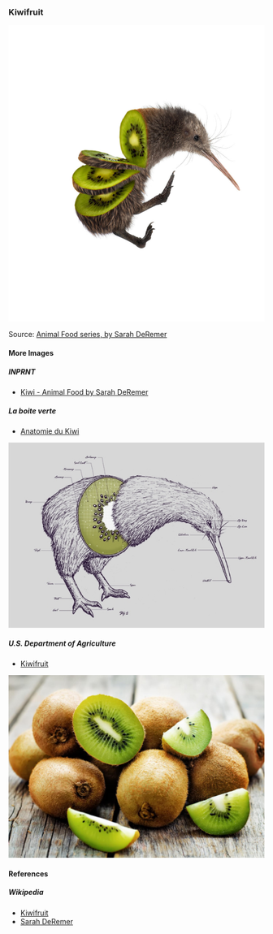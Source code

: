 ### Kiwifruit

![Kiwi, Animal Food](pictures/animalfood-kiwi.jpg)

Source: [Animal Food series, by Sarah DeRemer](https://www.sarahderemer.com/animalfood)

#### More Images

##### INPRNT

* [Kiwi - Animal Food by Sarah DeRemer]()

##### La boite verte

* [Anatomie du Kiwi](https://www.laboiteverte.fr/anatomie-du-kiwi/)

![Anatomie du Kiwi](pictures/anatomie-kiwi-oiseau-fruit.jpg)

##### U.S. Department of Agriculture

* [Kiwifruit](https://snaped.fns.usda.gov/seasonal-produce-guide/kiwifruit)

![Kiwi](pictures/kiwi.jpg)

#### References

##### Wikipedia

* [Kiwifruit](https://en.wikipedia.org/wiki/Kiwifruit)
* [Sarah DeRemer](https://en.wikipedia.org/wiki/Sarah_DeRemer)
